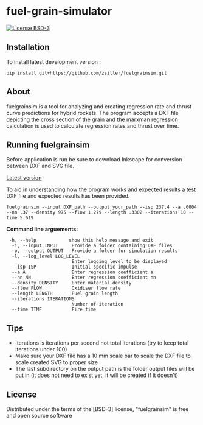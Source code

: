 # fuel-grain-simulator

[![License BSD-3](https://img.shields.io/github/license/zsiller/fuelgrainsim?label=license&style=flat)](https://github.com/zsiller/fuelgrainsim/blob/main/LICENSE)

## Installation 

To install latest development version :

    pip install git+https://github.com/zsiller/fuelgrainsim.git

## About
fuelgrainsim is a tool for analyzing and creating regression rate and thrust curve predictions for hybrid rockets. The program accepts a DXF file depicting the cross section of the grain and the marxman regression calculation is used to calculate regression rates and thrust over time.

## Running fuelgrainsim
Before application is run be sure to download Inkscape for conversion between DXF and SVG file.

[Latest version](https://inkscape.org/release/inkscape-1.4/)

To aid in understanding how the program works and expected results a test DXF file and expected results has been provided.
```
fuelgrainsim --input DXF_path --output your_path --isp 237.4 --a .0004 --nn .37 --density 975 --flow 1.279 --length .3302 --iterations 10 --time 5.619
```

**Command line arguements:**

```
 -h, --help            show this help message and exit
  -i, --input INPUT     Provide a folder containing DXF files
  -o, --output OUTPUT   Provide a folder for simulation results
  -l, --log_level LOG_LEVEL
                        Enter logging level to be displayed
  --isp ISP             Initial specific impulse
  --a A                 Enter regression coefficient a
  --nn NN               Enter regression coefficient nn
  --density DENSITY     Enter material density
  --flow FLOW           Oxidiser flow rate
  --length LENGTH       Fuel grain length
  --iterations ITERATIONS
                        Number of iteration
  --time TIME           Fire time
```

## Tips
- Iterations is iterations per second not total iterations (try to keep total iterations under 100)
- Make sure your DXF file has a 10 mm scale bar to scale the DXF file to scale created SVG to proper size
- The last subdirectory on the output path is the folder output files will be put in (it does not need to exist yet, it will be created if it doesn't)

## License

Distributed under the terms of the [BSD-3] license, "fuelgrainsim" is free and open source software

